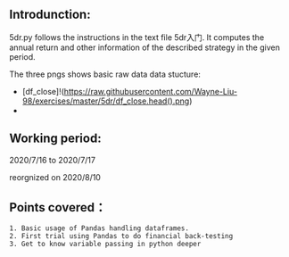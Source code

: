 Introdunction:
--------------------------
5dr.py follows the instructions in the text file 5dr入门. It computes the annual return and other information of the described strategy in the given period.

The three pngs shows basic raw data data stucture:
   * [df_close]!(https://raw.githubusercontent.com/Wayne-Liu-98/exercises/master/5dr/df_close.head().png)
   * 
    

Working period:
-------------------------
2020/7/16 to 2020/7/17

reorgnized on 2020/8/10

Points covered：
-------------
    1. Basic usage of Pandas handling dataframes.
    2. First trial using Pandas to do financial back-testing
    3. Get to know variable passing in python deeper
    
